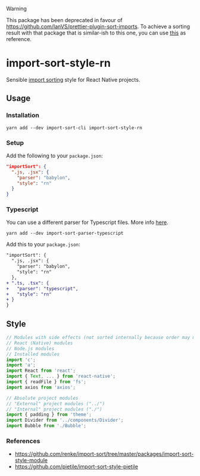 > [!WARNING]
> This package has been deprecated in favour of https://github.com/IanVS/prettier-plugin-sort-imports.
> To achieve a sorting result with that package that is similar-ish to this one, you can use [this](https://github.com/ndinata/react-native-template-opinionated/blob/main/template/.prettierrc.json) as reference.

# import-sort-style-rn

Sensible [import sorting](https://github.com/renke/import-sort/) style for React Native projects.

## Usage

### Installation

```
yarn add --dev import-sort-cli import-sort-style-rn
```

### Setup

Add the following to your `package.json`:

```json
"importSort": {
  ".js, .jsx": {
    "parser": "babylon",
    "style": "rn"
  }
}
```

### Typescript

You can use a different parser for Typescript files. More info [here](https://github.com/renke/import-sort#using-a-different-style-or-parser).

```
yarn add --dev import-sort-parser-typescript
```

Add this to your `package.json`:

```diff
"importSort": {
  ".js, .jsx": {
    "parser": "babylon",
    "style": "rn"
  },
+ ".ts, .tsx": {
+   "parser": "typescript",
+   "style": "rn"
+ }
}
```

## Style

```javascript
// Modules with side effects (not sorted internally because order may matter)
// React (Native) modules
// Node.js modules
// Installed modules
import 'c';
import 'a';
import React from 'react';
import { Text, ... } from 'react-native';
import { readFile } from 'fs';
import axios from 'axios';

// Absolute project modules
// "External" project modules ("../")
// "Internal" project modules ("./")
import { padding } from 'theme';
import Divider from '../components/Divider';
import Bubble from './Bubble';
```

### References

- https://github.com/renke/import-sort/tree/master/packages/import-sort-style-module
- https://github.com/pietile/import-sort-style-pietile
